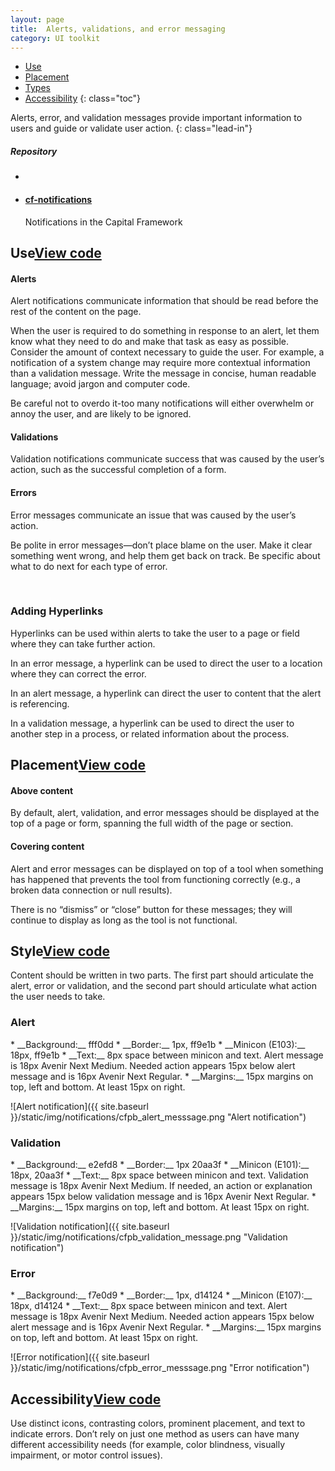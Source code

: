 ```yaml
---
layout: page
title:  Alerts, validations, and error messaging
category: UI toolkit
---
```


- [Use](#use)
- [Placement](#placement)
- [Types](#Types)
- [Accessibility](#accessibility)
{: class="toc"}

<div class="content-50 content-first">

Alerts, error, and validation messages provide important information to users and guide or validate user action.
{: class="lead-in"}

</div>

<div class="content-50 content-last">
  <h5 class="repo-list-header">Repository</h5>
  <ul class="repo-list">
    <li>
      <span class="cf-icon cf-icon-github"></span>
    </li>
    <li>
      <a href="https://github.com/cfpb/cf-notifications"><h4>cf-notifications</h4></a>
      <p>Notifications in the Capital Framework</p>
    </li>
  </ul>
</div>

<h2 id="use">Use<span class="cf-code-link"><a href="https://cfpb.github.io/cf-notifications/docs/">View code <span class="cf-icon cf-icon-external-link"></span></a></span></h2>

<div class="content-67 content-first">

  <h4>Alerts</h4>

  <p>Alert notifications communicate information that should be read before the rest of the content on the page.</p>

  <p>When the user is required to do something in response to an alert, let them know what they need to do and make that task as easy as possible. Consider the amount of context necessary to guide the user. For example, a notification of a system change may require more contextual information than a validation message. Write the message in concise, human readable language; avoid jargon and computer code.</p>

  <p>Be careful not to overdo it-too many notifications will either overwhelm or annoy the user, and are likely to be ignored.</p>

  <h4>Validations</h4>

  <p>Validation notifications communicate success that was caused by the user’s action, such as the successful completion of a form.</p>

  <h4>Errors</h4>

  <p>Error messages communicate an issue that was caused by the user’s action.</p>

  <p>Be polite in error messages—don’t place blame on the user. Make it clear something went wrong, and help them get back on track. Be specific about what to do next for each type of error.</p>

  <br>

  <h3>Adding Hyperlinks</h3>

  <p>Hyperlinks can be used within alerts to take the user to a page or field where they can take further action.</p>

  <p>In an error message, a hyperlink can be used to direct the user to a location where they can correct the error.</p>

  <p>In an alert message, a hyperlink can direct the user to content that the alert is referencing.</p>

  <p>In a validation message, a hyperlink can be used to direct the user to another step in a process, or related information about the process.</p>
</div>

<h2 id="placement">Placement<span class="cf-code-link"><a href="https://cfpb.github.io/cf-buttons/docs/">View code <span class="cf-icon cf-icon-external-link"></span></a></span></h2>

<div class="content-67 content-first">
  <h4>Above content</h4>

  <p>By default, alert, validation, and error messages should be displayed at the top of a page or form, spanning the full width of the page or section.</p>

  <h4>Covering content</h4>

  <p>Alert and error messages can be displayed on top of a tool when something has happened that prevents the tool from functioning correctly (e.g., a broken data connection or null results).</p>

  <p>There is no “dismiss” or “close” button for these messages; they will continue to display as long as the tool is not functional.</p>

</div>

<h2 id="style">Style<span class="cf-code-link"><a href="https://cfpb.github.io/cf-notifications/docs/">View code <span class="cf-icon cf-icon-external-link"></span></a></span></h2>

<div class="content-67 content-first">

  <p>Content should be written in two parts. The first part should articulate the alert, error or validation, and the second part should articulate what action the user needs to take.</p>

</div>

<div>
  <h3>Alert</h3>
</div>

<div class="content-33 content-first">
  * __Background:__ fff0dd
  * __Border:__ 1px, ff9e1b
  * __Minicon (E103):__ 18px, ff9e1b
  * __Text:__ 8px space between minicon and text. Alert message is 18px Avenir Next Medium. Needed action appears 15px below alert message and is 16px Avenir Next Regular.
  * __Margins:__ 15px margins on top, left and bottom. At least 15px on right. 

</div>

<div class="content-67 content-last">

  ![Alert notification]({{ site.baseurl }}/static/img/notifications/cfpb_alert_messsage.png "Alert notification")

</div>

<div>
  <h3>Validation</h3>
</div>

<div class="content-33 content-first">
  * __Background:__ e2efd8
  * __Border:__ 1px 20aa3f
  * __Minicon (E101):__ 18px, 20aa3f
  * __Text:__ 8px space between minicon and text. Validation message is 18px Avenir Next Medium. If needed, an action or explanation appears 15px below validation message and is 16px Avenir Next Regular.
  * __Margins:__ 15px margins on top, left and bottom. At least 15px on right.

</div>

<div class="content-67 content-last">

  ![Validation notification]({{ site.baseurl }}/static/img/notifications/cfpb_validation_message.png "Validation notification")

</div>


<div>
  <h3>Error</h3>
</div>

<div class="content-33 content-first">
  * __Background:__ f7e0d9
  * __Border:__ 1px, d14124
  * __Minicon (E107):__ 18px, d14124
  * __Text:__ 8px space between minicon and text. Alert message is 18px Avenir Next Medium. Needed action appears 15px below alert message and is 16px Avenir Next Regular.
  * __Margins:__ 15px margins on top, left and bottom. At least 15px on right. 

</div>

<div class="content-67 content-last">

  ![Error notification]({{ site.baseurl }}/static/img/notifications/cfpb_error_messsage.png "Error notification")

</div>



<h2 id="accessibility">Accessibility<span class="cf-code-link"><a href="https://cfpb.github.io/cf-notifications/docs/">View code <span class="cf-icon cf-icon-external-link"></span></a></span></h2>

<div class="content-67 content-first">

<p>Use distinct icons, contrasting colors, prominent placement, and text to indicate errors. Don’t rely on just one method as users can have many different accessibility needs (for example, color blindness, visually impairment, or motor control issues).</p>

</div>